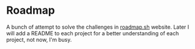 # Roadmap
A bunch of attempt to solve the challenges in [roadmap.sh](https://roadmap.sh/backend/projects) website.
Later I will add a README to each project for a better understanding of each project, not now, I'm busy.
